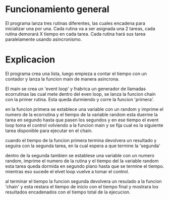 # Funcionamiento general

El programa lanza tres rutinas diferentes, las cuales encadena para inicializar una por una. Cada rutina va a ser asignada una 2 tareas, cada rutina demorará X tiempo en cada tarea. Cada rutina hará sus tarea paralelamente usando asincronismo.

# Explicacion

El programa crea una lista, luego empieza a contar el tiempo con un contador y lanza la funcion main de manera asincrona.

El main se crea un 'event loop' y frabrica un generador de llamadas ecorrutinas las cual mete dentro del even loop, se lanza la funcion chain con la primer rutina. Esta queda durmiendo y corre la funcion 'primera'.

en la funcion primera se establece una variable con un random
y imprime el numero de la ecorrutina y el tiempo de la variable random
esta duerme la tarea en segundo hasta que pasen los segundos y en ese tiempo el event loop toma el control volviendo a la funcion main y se fija cual es la siguiente tarea disponible para ejecutar en el chain.

cuando el tiempo de la funcion primera termina devolvera un resultado y seguira con la segunda tarea, en la cual espera a que termine la 'segunda'

dentro de la segunda tambien se establese una variable con un numero random, imprime el numero de la rutina y el tiempo del la variable random
esta tarea queda dormida en segundo plano hasta que se termine el tiempo. mientras eso sucede el elvet loop vuelve a tomar el control.

al terminar el tiempo la funcion segunda devolvera un resulado a la funcion 'chain' y esta restara el tiempo de inicio con el tiempo final y mostrara los resultados encadenados con el tiempo total de la ejecucion.